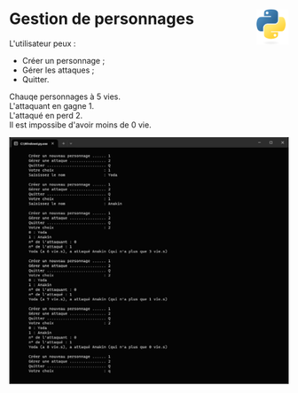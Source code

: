 # **Gestion de personnages** <img align="right" src="../../src/images/Python-logo-notext.svg" alt="Python" title="Phthon" widht="auto" height="64px">

L'utilisateur peux :
* Créer un personnage ;
* Gérer les attaques ;
* Quitter.

Chauqe personnages à 5 vies.  
L'attaquant en gagne 1.  
L'attaqué en perd 2.  
Il est impossibe d'avoir moins de 0 vie.

![Gestion de personnages](../../src/screenshots/characterManagement.png)